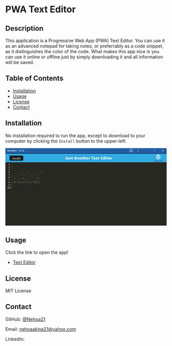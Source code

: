 # PWA Text Editor

## Description

This application is a Progressive Web App (PWA) Text Editor. You can use it as an advanced notepad for taking notes, or preferrably as a code snippet, as it distinguishes the color of the code. What makes this app nice is you can use it online or offline just by simply downloading it and all information will be saved.

## Table of Contents
  * [Installation](#installation)
  * [Usage](#usage)
  * [License](#license)
  * [Contact](#contact)
## Installation

No installation required to run the app, except to download to your computer by clicking the `Install` button to the upper-left.

![Install](./client/src/images/Install%20screenshot.png)

## Usage

Click the link to open the app!

- [Text Editor](https://pwa-text-editor-tg5m.onrender.com/)

## License

MIT License

## Contact

GitHub: [@Nehoa21](https://github.com/Nehoa21)

Email: nehoaakina21@yahoo.com

LinkedIn: 
